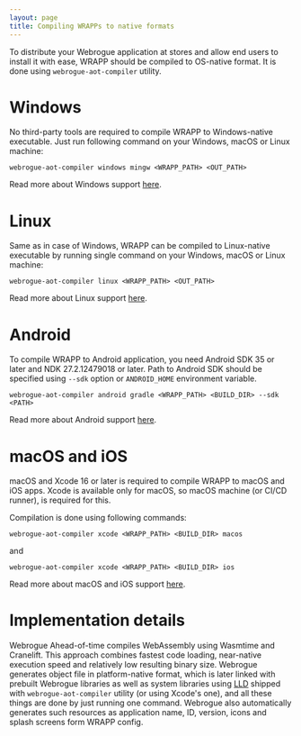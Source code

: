 ```yaml
---
layout: page
title: Compiling WRAPPs to native formats
---
```


To distribute your Webrogue application at stores and allow end users to install it with ease, WRAPP should be compiled to OS-native format.
It is done using `webrogue-aot-compiler` utility.

# Windows

No third-party tools are required to compile WRAPP to Windows-native executable.
Just run following command on your Windows, macOS or Linux machine:

```webrogue-aot-compiler windows mingw <WRAPP_PATH> <OUT_PATH>```

Read more about Windows support [here](platform_windows.html).

# Linux

Same as in case of Windows, WRAPP can be compiled to Linux-native executable by running single command on your Windows, macOS or Linux machine:

```webrogue-aot-compiler linux <WRAPP_PATH> <OUT_PATH>```

Read more about Linux support [here](platform_linux.html).

# Android

To compile WRAPP to Android application, you need Android SDK 35 or later and NDK 27.2.12479018 or later.
Path to Android SDK should be specified using `--sdk` option or `ANDROID_HOME` environment variable.

`webrogue-aot-compiler android gradle <WRAPP_PATH> <BUILD_DIR> --sdk <PATH>`

Read more about Android support [here](platform_android.html).

# macOS and iOS

macOS and Xcode 16 or later is required to compile WRAPP to macOS and iOS apps. Xcode is available only for macOS, so macOS machine (or CI/CD runner), is required for this.

Compilation is done using following commands:

```webrogue-aot-compiler xcode <WRAPP_PATH> <BUILD_DIR> macos```

and

```webrogue-aot-compiler xcode <WRAPP_PATH> <BUILD_DIR> ios```

Read more about macOS and iOS support [here](platform_xcode.html).

# Implementation details

Webrogue Ahead-of-time compiles WebAssembly using Wasmtime and Cranelift.
This approach combines fastest code loading, near-native execution speed and relatively low resulting binary size.
Webrogue generates object file in platform-native format, which is later linked with prebuilt Webrogue libraries as well as system libraries using [LLD](https://lld.llvm.org/) shipped with `webrogue-aot-compiler` utility (or using Xcode's one), and all these things are done by just running one command.
Webrogue also automatically generates such resources as application name, ID, version, icons and splash screens form WRAPP config.
